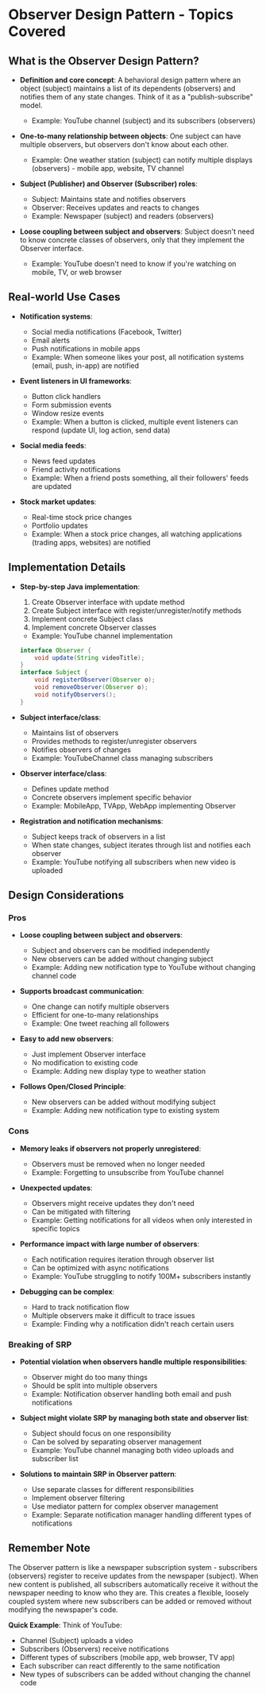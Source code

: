 # Observer Design Pattern - Topics Covered

## What is the Observer Design Pattern?
- **Definition and core concept**: A behavioral design pattern where an object (subject) maintains a list of its dependents (observers) and notifies them of any state changes. Think of it as a "publish-subscribe" model.
  - Example: YouTube channel (subject) and its subscribers (observers)

- **One-to-many relationship between objects**: One subject can have multiple observers, but observers don't know about each other.
  - Example: One weather station (subject) can notify multiple displays (observers) - mobile app, website, TV channel

- **Subject (Publisher) and Observer (Subscriber) roles**:
  - Subject: Maintains state and notifies observers
  - Observer: Receives updates and reacts to changes
  - Example: Newspaper (subject) and readers (observers)

- **Loose coupling between subject and observers**: Subject doesn't need to know concrete classes of observers, only that they implement the Observer interface.
  - Example: YouTube doesn't need to know if you're watching on mobile, TV, or web browser

## Real-world Use Cases
- **Notification systems**:
  - Social media notifications (Facebook, Twitter)
  - Email alerts
  - Push notifications in mobile apps
  - Example: When someone likes your post, all notification systems (email, push, in-app) are notified

- **Event listeners in UI frameworks**:
  - Button click handlers
  - Form submission events
  - Window resize events
  - Example: When a button is clicked, multiple event listeners can respond (update UI, log action, send data)

- **Social media feeds**:
  - News feed updates
  - Friend activity notifications
  - Example: When a friend posts something, all their followers' feeds are updated

- **Stock market updates**:
  - Real-time stock price changes
  - Portfolio updates
  - Example: When a stock price changes, all watching applications (trading apps, websites) are notified

## Implementation Details
- **Step-by-step Java implementation**:
  1. Create Observer interface with update method
  2. Create Subject interface with register/unregister/notify methods
  3. Implement concrete Subject class
  4. Implement concrete Observer classes
  - Example: YouTube channel implementation
  ```java
  interface Observer {
      void update(String videoTitle);
  }
  interface Subject {
      void registerObserver(Observer o);
      void removeObserver(Observer o);
      void notifyObservers();
  }
  ```

- **Subject interface/class**:
  - Maintains list of observers
  - Provides methods to register/unregister observers
  - Notifies observers of changes
  - Example: YouTubeChannel class managing subscribers

- **Observer interface/class**:
  - Defines update method
  - Concrete observers implement specific behavior
  - Example: MobileApp, TVApp, WebApp implementing Observer

- **Registration and notification mechanisms**:
  - Subject keeps track of observers in a list
  - When state changes, subject iterates through list and notifies each observer
  - Example: YouTube notifying all subscribers when new video is uploaded

## Design Considerations
### Pros
- **Loose coupling between subject and observers**:
  - Subject and observers can be modified independently
  - New observers can be added without changing subject
  - Example: Adding new notification type to YouTube without changing channel code

- **Supports broadcast communication**:
  - One change can notify multiple observers
  - Efficient for one-to-many relationships
  - Example: One tweet reaching all followers

- **Easy to add new observers**:
  - Just implement Observer interface
  - No modification to existing code
  - Example: Adding new display type to weather station

- **Follows Open/Closed Principle**:
  - New observers can be added without modifying subject
  - Example: Adding new notification type to existing system

### Cons
- **Memory leaks if observers not properly unregistered**:
  - Observers must be removed when no longer needed
  - Example: Forgetting to unsubscribe from YouTube channel

- **Unexpected updates**:
  - Observers might receive updates they don't need
  - Can be mitigated with filtering
  - Example: Getting notifications for all videos when only interested in specific topics

- **Performance impact with large number of observers**:
  - Each notification requires iteration through observer list
  - Can be optimized with async notifications
  - Example: YouTube struggling to notify 100M+ subscribers instantly

- **Debugging can be complex**:
  - Hard to track notification flow
  - Multiple observers make it difficult to trace issues
  - Example: Finding why a notification didn't reach certain users

### Breaking of SRP
- **Potential violation when observers handle multiple responsibilities**:
  - Observer might do too many things
  - Should be split into multiple observers
  - Example: Notification observer handling both email and push notifications

- **Subject might violate SRP by managing both state and observer list**:
  - Subject should focus on one responsibility
  - Can be solved by separating observer management
  - Example: YouTube channel managing both video uploads and subscriber list

- **Solutions to maintain SRP in Observer pattern**:
  - Use separate classes for different responsibilities
  - Implement observer filtering
  - Use mediator pattern for complex observer management
  - Example: Separate notification manager handling different types of notifications

## Remember Note
The Observer pattern is like a newspaper subscription system - subscribers (observers) register to receive updates from the newspaper (subject). When new content is published, all subscribers automatically receive it without the newspaper needing to know who they are. This creates a flexible, loosely coupled system where new subscribers can be added or removed without modifying the newspaper's code.

**Quick Example**: Think of YouTube:
- Channel (Subject) uploads a video
- Subscribers (Observers) receive notifications
- Different types of subscribers (mobile app, web browser, TV app)
- Each subscriber can react differently to the same notification
- New types of subscribers can be added without changing the channel code 